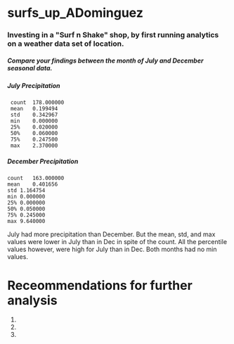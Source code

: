 # surfs_up_ADominguez
### Investing in a "Surf n Shake" shop, by first running analytics on a weather data set of location.


##### Compare your findings between the month of July and December seasonal data.
 
 ##### July Precipitation 
     count	178.000000	           
     mean	0.199494	             
     std	0.342967	               
     min	0.000000	              
     25%	0.020000	               
     50%	0.060000	               
     75%	0.247500             
     max	2.370000          

 ##### December Precipitation
    count	163.000000
    mean	0.401656
    std	1.164754
    min	0.000000
    25%	0.000000
    50%	0.050000
    75%	0.245000
    max	9.640000


July had more precipitation than December. But the mean, std, and max values were lower in July than in Dec in spite of the count.
All the percentile values however, were high for July than in Dec.
Both months had no min values.


# Receommendations for further analysis
1)
2)
3)
